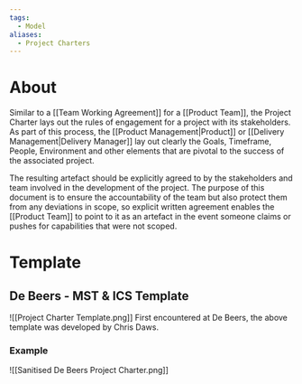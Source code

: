 ```yaml
---
tags:
  - Model
aliases:
  - Project Charters
---
```

# About
Similar to a [[Team Working Agreement]] for a [[Product Team]], the Project Charter lays out the rules of engagement for a project with its stakeholders. As part of this process, the [[Product Management|Product]] or [[Delivery Management|Delivery Manager]] lay out clearly the Goals, Timeframe, People, Environment and other elements that are pivotal to the success of the associated project.

The resulting artefact should be explicitly agreed to by the stakeholders and team involved in the development of the project. The purpose of this document is to ensure the accountability of the team but also protect them from any deviations in scope, so explicit written agreement enables the [[Product Team]] to point to it as an artefact in the event someone claims or pushes for capabilities that were not scoped.
# Template
## De Beers - MST & ICS Template
![[Project Charter Template.png]]
First encountered at De Beers, the above template was developed by Chris Daws.
### Example
![[Sanitised De Beers Project Charter.png]]
